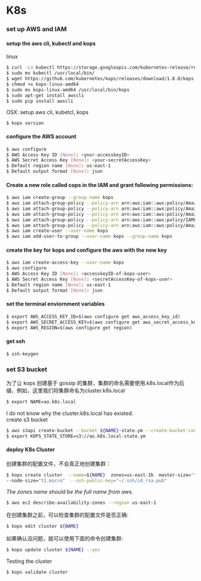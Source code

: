 # K8s

### set up AWS and IAM
#### setup the aws cli, kubectl and kops<br>
linux
```Bash
$ curl -Lo kubectl https://storage.googleapis.com/kubernetes-release/release/$(curl -s https://storage.googleapis.com/kubernetes-release/release/stable.txt)/bin/linux/amd64/kubectl && chmod +x kubectl
$ sudo mv kubectl /usr/local/bin/
$ wget https://github.com/kubernetes/kops/releases/download/1.8.0/kops-linux-amd64
$ chmod +x kops-linux-amd64
$ sudo mv kops-linux-amd64 /usr/local/bin/kops
$ sudo apt-get install awscli
$ sudo pip install awscli
```
OSX: setup aws cli, kubetcl, kops
```
$ kops version
```

#### configure the AWS account
```Bash
$ aws configure
$ AWS Access Key ID [None]: <your-accesskeyID>
$ AWS Secret Access Key [None]: <your-secretAccessKey>
$ Default region name [None]: us-east-1
$ Default output format [None]: json
```
#### Create a new role called cops in the IAM and grant following permissions:
```bash
$ aws iam create-group --group-name kops
$ aws iam attach-group-policy --policy-arn arn:aws:iam::aws:policy/AmazonEC2FullAccess --group-name kops
$ aws iam attach-group-policy --policy-arn arn:aws:iam::aws:policy/AmazonRoute53FullAccess --group-name kops
$ aws iam attach-group-policy --policy-arn arn:aws:iam::aws:policy/AmazonS3FullAccess --group-name kops
$ aws iam attach-group-policy --policy-arn arn:aws:iam::aws:policy/IAMFullAccess --group-name kops
$ aws iam attach-group-policy --policy-arn arn:aws:iam::aws:policy/AmazonVPCFullAccess --group-name kops
$ aws iam create-user --user-name kops
$ aws iam add-user-to-group --user-name kops --group-name kops
```
#### create the key for kops and configure the aws with the new key
```bash
$ aws iam create-access-key --user-name kops
$ aws configure
$ AWS Access Key ID [None]: <accesskeyID-of-kops-user>
$ AWS Secret Access Key [None]: <secretAccessKey-of-kops-user>
$ Default region name [None]: us-east-1
$ Default output format [None]: json
```
#### set the terminal enviornment variables
```bash
$ export AWS_ACCESS_KEY_ID=$(aws configure get aws_access_key_id)
$ export AWS_SECRET_ACCESS_KEY=$(aws configure get aws_secret_access_key)
$ export AWS_REGION=$(aws configure get region)
```
#### get ssh
```bash
$ ssh-keygen
```
### set S3 bucket
  为了让 kops 创建基于 gossip 的集群，集群的命名需要使用.k8s.local作为后缀，例如，这里我们将集群命名为cluster.k8s.local
```bash
$ export NAME=ao.k8s.local
```
I do not know why the cluster.k8s.local has existed.<br>
create s3 bucket

```bash
$ aws s3api create-bucket --bucket ${NAME}-state.ym --create-bucket-configuration LocationConstraint=$AWS_REGION
$ export KOPS_STATE_STORE=s3://ao.k8s.local-state.ym
```

#### deploy K8s Cluster
创建集群的配置文件，不会真正地创建集群：
```bash
$ kops create cluster  --name=${NAME}  zones=us-east-1b  master-size="t2.micro" \
--node-size="t2.micro"  --ssh-public-key="~/.ssh/id_rsa.pub"
```
*The zones name should be the full name from aws.<br>*
```bash
$ aws ec2 describe-availability-zones --region us-east-1
```
在创建集群之前，可以检查集群的配置文件是否正确:<br>
```bash
$ kops edit cluster ${NAME}
```
如果确认没问题，就可以使用下面的命令创建集群:<br>
```bash
$ kops update cluster ${NAME} --yes
```
Testing the cluster
```bash
$ kops validate cluster
```
